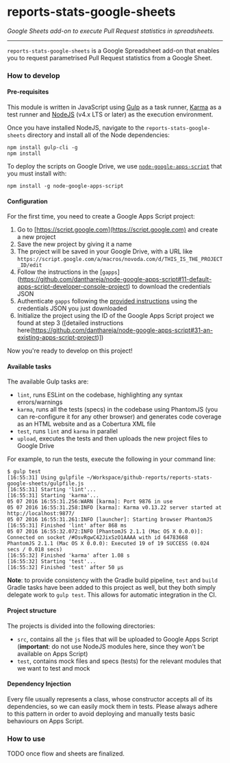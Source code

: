 reports-stats-google-sheets
===========================

_Google Sheets add-on to execute Pull Request statistics in spreadsheets._

---------------------------

`reports-stats-google-sheets` is a Google Spreadsheet add-on that enables you to request parametrised Pull Request
statistics from a Google Sheet.

### How to develop

#### Pre-requisites

This module is written in JavaScript using [Gulp](http://gulpjs.com/) as a task runner,
[Karma](https://karma-runner.github.io/1.0/index.html) as a test runner and
[NodeJS](https://nodejs.org/en/) (v4.x LTS or later) as the execution environment.

Once you have installed NodeJS, navigate to the `reports-stats-google-sheets` directory and install all of the Node
dependencies:

```shell
npm install gulp-cli -g
npm install
```

To deploy the scripts on Google Drive, we use
[`node-google-apps-script`](https://github.com/danthareja/node-google-apps-script) that you must install with:

```shell
npm install -g node-google-apps-script
```

#### Configuration

For the first time, you need to create a Google Apps Script project:

1. Go to [https://script.google.com](https://script.google.com) and create a new project
2. Save the new project by giving it a name
3. The project will be saved in your Google Drive, with a URL like `https://script.google.com/a/macros/novoda.com/d/THIS_IS_THE_PROJECT_ID/edit`
4. Follow the instructions in the [`gapps`] (https://github.com/danthareja/node-google-apps-script#11-default-apps-script-developer-console-project)
   to download the credentials JSON
5. Authenticate `gapps` following the [provided instructions](https://github.com/danthareja/node-google-apps-script#2-authenticate-gapps)
   using the credentials JSON you just downloaded
6. Initialize the project using the ID of the Google Apps Script project we found at step 3
   ([detailed instructions here(https://github.com/danthareja/node-google-apps-script#31-an-existing-apps-script-project)])

Now you're ready to develop on this project!

#### Available tasks

The available Gulp tasks are:
* `lint`, runs ESLint on the codebase, highlighting any syntax errors/warnings
* `karma`, runs all the tests (specs) in the codebase using PhantomJS (you can re-configure it for any other browser)
  and generates code coverage as an HTML website and as a Cobertura XML file
* `test`, runs `lint` and `karma` in parallel
* `upload`, executes the tests and then uploads the new project files to Google Drive

For example, to run the tests, execute the following in your command line:

```shell
$ gulp test
[16:55:31] Using gulpfile ~/Workspace/github-reports/reports-stats-google-sheets/gulpfile.js
[16:55:31] Starting 'lint'...
[16:55:31] Starting 'karma'...
05 07 2016 16:55:31.256:WARN [karma]: Port 9876 in use
05 07 2016 16:55:31.258:INFO [karma]: Karma v0.13.22 server started at http://localhost:9877/
05 07 2016 16:55:31.261:INFO [launcher]: Starting browser PhantomJS
[16:55:31] Finished 'lint' after 868 ms
05 07 2016 16:55:32.072:INFO [PhantomJS 2.1.1 (Mac OS X 0.0.0)]: Connected on socket /#OsvRgwC42JixSzO1AAAA with id 64783668
PhantomJS 2.1.1 (Mac OS X 0.0.0): Executed 19 of 19 SUCCESS (0.024 secs / 0.018 secs)
[16:55:32] Finished 'karma' after 1.08 s
[16:55:32] Starting 'test'...
[16:55:32] Finished 'test' after 50 μs
```

**Note**: to provide consistency with the Gradle build pipeline, `test` and `build` Gradle tasks have been added to this
project as well, but they both simply delegate work to `gulp test`. This allows for automatic integration in the CI.

#### Project structure

The projects is divided into the following directories:

* `src`, contains all the `js` files that will be uploaded to Google Apps Script (**important**: do not use NodeJS
modules here, since they won't be available on Apps Script)
* `test`, contains mock files and specs (tests) for the relevant modules that we want to test and mock

#### Dependency Injection

Every file usually represents a class, whose constructor accepts all of its dependencies, so we can easily mock them in
tests. Please always adhere to this pattern in order to avoid deploying and manually tests basic behaviours on Apps
Script.

### How to use

TODO once flow and sheets are finalized.
